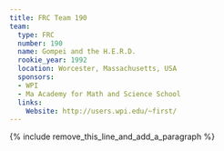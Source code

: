 ```yaml
---
title: FRC Team 190
team:
  type: FRC
  number: 190
  name: Gompei and the H.E.R.D.
  rookie_year: 1992
  location: Worcester, Massachusetts, USA
  sponsors:
  - WPI
  - Ma Academy for Math and Science School
  links:
    Website: http://users.wpi.edu/~first/
---
```


{% include remove_this_line_and_add_a_paragraph %}
